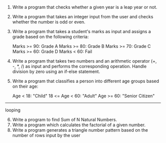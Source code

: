 1. Write a program that checks whether a given year is a leap year or not.
2. Write a program that takes an integer input from the user and checks whether the number is odd or even.
3. Write a program that takes a student's marks as input and assigns a grade based on the following criteria:
 
	Marks >= 90: Grade A
	Marks >= 80: Grade B
	Marks >= 70: Grade C
	Marks >= 60: Grade D
	Marks < 60: Fail
4. Write a program that takes two numbers and an arithmetic operator (+, -, *, /) as input and performs the corresponding operation. Handle division by zero using an if-else statement.
5. Write a program that classifies a person into different age groups based on their age:
 
	Age < 18: "Child"
	18 <= Age < 60: "Adult"
	Age >= 60: "Senior Citizen"
 
___________________________________________
looping
 
6. Write a program to find Sum of N Natural Numbers.
7. Write a program which calculates the factorial of a given number.
8. Write a program generates a triangle number pattern based on the number of rows input by the user